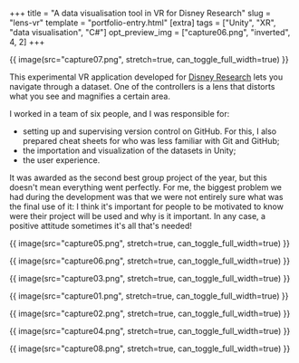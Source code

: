 +++
title = "A data visualisation tool in VR for Disney Research"
slug = "lens-vr"
template = "portfolio-entry.html"
[extra]
tags = ["Unity", "XR", "data visualisation", "C#"]
opt_preview_img = ["capture06.png", "inverted", 4, 2]
+++

{{ image(src="capture07.png", stretch=true, can_toggle_full_width=true) }}

This experimental VR application developed for [Disney Research](https://www.disneyresearch.com/) lets you navigate through a dataset. One of the controllers is a lens that distorts what you see and magnifies a certain area.

I worked in a team of six people, and I was responsible for:
* setting up and supervising version control on GitHub. For this, I also prepared cheat sheets for who was less familiar with Git and GitHub;
* the importation and visualization of the datasets in Unity;
* the user experience.

It was awarded as the second best group project of the year, but this doesn't mean everything went perfectly. For me, the biggest problem we had during the development was that we were not entirely sure what was the final use of it: I think it's important for people to be motivated to know were their project will be used and why is it important. In any case, a positive attitude sometimes it's all that's needed!

{{ image(src="capture05.png", stretch=true, can_toggle_full_width=true) }}

{{ image(src="capture06.png", stretch=true, can_toggle_full_width=true) }}

{{ image(src="capture03.png", stretch=true, can_toggle_full_width=true) }}

{{ image(src="capture01.png", stretch=true, can_toggle_full_width=true) }}

{{ image(src="capture02.png", stretch=true, can_toggle_full_width=true) }}

{{ image(src="capture04.png", stretch=true, can_toggle_full_width=true) }}

{{ image(src="capture08.png", stretch=true, can_toggle_full_width=true) }}
